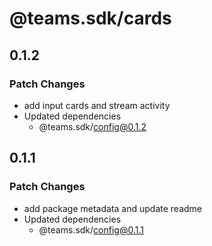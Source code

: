 # @teams.sdk/cards

## 0.1.2

### Patch Changes

- add input cards and stream activity
- Updated dependencies
  - @teams.sdk/config@0.1.2

## 0.1.1

### Patch Changes

- add package metadata and update readme
- Updated dependencies
  - @teams.sdk/config@0.1.1
